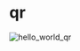 # qr
![hello_world_qr](https://github.com/user-attachments/assets/814b7027-e9c7-4248-8693-27332928c232)
